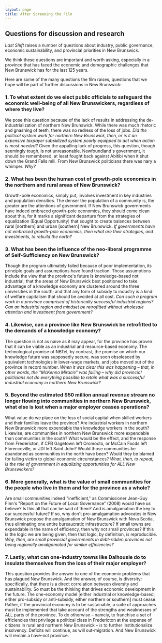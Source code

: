 ```yaml
---
layout: page
title: After Screening the Film
---
```


<h2>
    Questions for discussion and research
</h2>
<p>
    <em>Last Shift</em> raises a number of questions about industry, public governance, economic sustainability,
    and provincial priorities in New Brunswick.
</p>

<div class="mb-5">
<p>
    We think these questions are important and worth asking, especially in a province that has faced the economic and
    demographic challenges that New Brunswick has for the last 125 years.
</p>
<p>
    Here are some of the many questions the film raises, questions that we hope will be part of further discussions in
    New Brunswick:
</p>
</div>

<div class="mb-5">
<h3>
    1. To what extent do we elect public officials to safeguard the economic well-being of all New Brunswickers,
    regardless of where they live?
</h3>
<p>    
    We pose this question because of the lack of results in addressing the de-industrialization of northern
    New Brunswick. While there was much rhetoric and gnashing of teeth, there was no redress of the loss of jobs.
    <em class="highlight">
        Did the political system work for northern New Brunswick, then,
        or is it an expensive taxpayer subsidized system poorly equipped to act when action is most needed?
    </em>
    Given the appalling lack of progress, this question, though seemingly tough, is not unreasonable.
    Newfoundland's government, it should be remembered, at least fought back against Abitibi when it shut down
    the Grand Falls mill. From New Brunswick politicians there was nary a whimper. <em>Why?</em>
</p>
</div>

<div class="mb-5">
<h3>
    2. What has been the human cost of growth-pole economics in the northern and rural areas of New Brunswick?
</h3>
<p>
    Growth-pole economics, simply put, involves investment in key industries and population densities.
    The denser the population of a community is, the greater are the attentions of government. If New Brunswick
    governments have indeed embraced growth-pole economics, they should come clean about this, for it marks a
    significant departure from the strategies of equalization (Equal Opportunity) that sought to create balances
    between rural [northern] and urban [southern] New Brunswick.
    <em class="highlight">
        If governments have not embraced growth-pole economics, then what are their strategies, and investments,
        to rebuild the north?
    </em>
</p>
</div>

<div class="mb-5">
<h3>
    3. What has been the influence of the neo-liberal programme of Self-Sufficiency on New Brunswick?
</h3>
<p>
    Though the program ultimately failed because of poor implementation, its principle goals and assumptions have
    found traction. Those assumptions include the view that the province's future is knowledge-based not industrial;
    that the areas of New Brunswick best positioned to take advantage of a knowledge economy are clustered around
    the three universities in the south; and that any form of subsidy to industry is a kind of welfare capitalism
    that should be avoided at all cost.
    <em class="highlight">
        Can such a program work in a province comprised of historically successful industrial regions?
        Can an industrial region and mindset be retrofitted without wholesale attention and investment from government?
    </em>
</p>
</div>

<div class="mb-5">
<h3>
    4. Likewise, can a province like New Brunswick be retrofitted to the demands of a knowledge economy?
</h3>
<p>
    The question is not as naive as it may appear, for the province has proven that it can be viable as an
    industrial and resource-based economy. The technological promise of NBTel, by contrast, the promise on
    which our knowledge future was supposedly secure, was soon obsolesced by equivalent technologies in
    lower-wage markets, and jobs moved out of the province in record number.
    <em class="highlight">
        When it was clear this was happening &#8211; that, in other words, the &quot;McKenna Miracle&quot;
        was failing &#8211; why did provincial politicians not do everything possible to retain what was a
        successful industrial economy in northern New Brunswick?
    </em>
</p>
</div>

<div class="mb-5">
<h3>
    5. Beyond the estimated $50 million annual revenue stream no longer flowing into communities in northern
    New Brunswick, what else is lost when a major employer ceases operations?
</h3>
<p>
    What value do we place on the loss of social capital when skilled workers and their families leave the province?
    Are industrial workers in northern New Brunswick more expendable than knowledge workers in the south?
    Likewise, are communities in northern New Brunswick more expendable than communities in the south?
    What would be the effect, and the response from Fredericton, if CFB Gagetown left Oromocto, or McCain Foods
    left Florenceville, or JDI left Saint John?
    Would those communities be abandoned as communities in the north have been?
    Would they be blamed for falling victim to global economic circumstances?
    <em class="highlight">
        What, then, to repeat, is the role of government in equalizing opportunities for ALL New Brunswickers?
    </em>
</p>
</div>

<div class="mb-5">
<h3>
    6. More generally,
    what is the value of small communities for the people who live in them and for the province as a whole?
</h3>
<p>
    Are small communities indeed &quot;inefficient,&quot; as Commissioner Jean-Guy Finn's
    &quot;Report on the Future of Local Governance&quot; (2008) would have us believe?
    Is this all that can be said of them? And is amalgamation the key to our successful future?
    If so, why don't pro-amalgamation advocates in New Brunswick propose the amalgamation of New Brunswick with
    Nova Scotia, thus eliminating one entire bureaucratic infrastructure?
    If small towns are expendable in the name of efficiency, then why not small provinces?
    If this is the logic we are being given, then that logic, by definition, is reproducible.
    <em class="highlight">
        Why, then, are small provincial governments in debt-ridden provinces not being regionally amalgamated
        for similar efficiencies?
    </em>
</p>
</div>

<div class="mb-5">
<h3>
    7. Lastly, what can one-industry towns like Dalhousie do to insulate themselves from the loss of their
    major employer?
</h3>
<p>
    This question provides the answer to one of the economic problems that has plagued New Brunswick.
    And the answer, of course, is diversity: specifically, that there is a direct correlation between diversity
    and sustainability. So must be the thinking that drives economic development in the future.
    The one-economy model <span class="highlight">[either industrial or knowledge-based, either pro-subsidy or anti-subsidy,
    either northern or southern]</span> must cease. Rather, if the provincial economy is to be sustainable,
    a suite of approaches must be implemented that take account of the strengths and weaknesses of ALL parts
    of the province. To do otherwise &#8211; namely, to franchise a set of efficiencies that privilege a political
    class in Fredericton at the expense of citizens in rural and northern New Brunswick &#8211; is to further
    institutionalize insolvency. Deficits will continue, as will out-migration.
    And New Brunswick will remain a have-not province.
</p>
</div>
